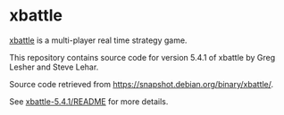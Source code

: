 # xbattle

[xbattle](https://web.archive.org/web/20130210132435/https://en.wikipedia.org/wiki/Xbattle) is a multi-player real time strategy game.

This repository contains source code for version 5.4.1 of xbattle by Greg Lesher and Steve Lehar.

Source code retrieved from https://snapshot.debian.org/binary/xbattle/.

See [xbattle-5.4.1/README](xbattle-5.4.1/README) for more details.
